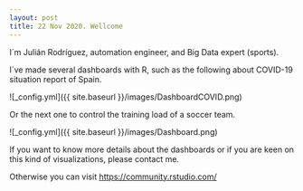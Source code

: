 ```yaml
---
layout: post
title: 22 Nov 2020. Wellcome
---
```


I´m Julián Rodríguez, automation engineer, and Big Data expert (sports).

I´ve made several dashboards with R, such as the following about COVID-19 situation report of Spain.

![_config.yml]({{ site.baseurl }}/images/DashboardCOVID.png)

Or the next one to control the training load of a soccer team.

![_config.yml]({{ site.baseurl }}/images/Dashboard.png)

If you want to know more details about the dashboards or if you are keen on this kind of visualizations, please contact me. 

Otherwise you can visit https://community.rstudio.com/
